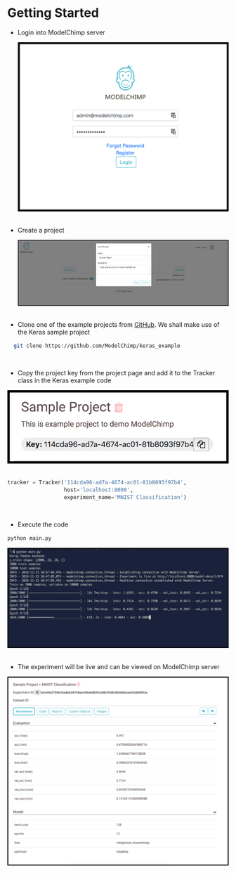 # Getting Started
* Login into ModelChimp server

  ![Screenshot](img/1.png)
  <br><br>

* Create a project

  ![Screenshot](img/2.png)
  <br><br>

* Clone one of the example projects from [GitHub](https://github.com/ModelChimp/). We shall make use of the Keras sample project

```sh
  git clone https://github.com/ModelChimp/keras_example   
```
<br>

* Copy the project key from the project page and add it to the Tracker class in the Keras example code

![Screenshot](img/3.png)
<br><br>

```python
tracker = Tracker('114cda96-ad7a-4674-ac01-81b8093f97b4',
                  host='localhost:8000',
                  experiment_name='MNIST Classification')
```
<br>

* Execute the code

```sh
python main.py
```

![Screenshot](img/4.png)
<br><br>

* The experiment will be live and can be viewed on ModelChimp server

![Screenshot](img/6.png)
